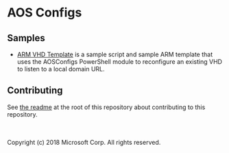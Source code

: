 # AOS Configs

## Samples

- [ARM VHD Template](/samples/arm-vhd-simple/) is a sample script and sample ARM template that uses the AOSConfigs PowerShell module to reconfigure an existing VHD to listen to a local domain URL.

## Contributing
See [the readme](/) at the root of this repository about contributing to this repository.

<br />
<br />
Copyright (c) 2018 Microsoft Corp. All rights reserved.